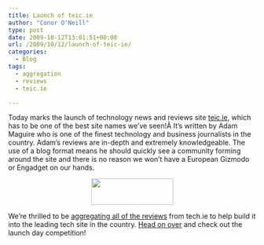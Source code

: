 ```yaml
---
title: Launch of teic.ie
author: "Conor O'Neill"
type: post
date: 2009-10-12T13:01:51+00:00
url: /2009/10/12/launch-of-teic-ie/
categories:
  - Blog
tags:
  - aggregation
  - reviews
  - teic.ie

---
```

Today marks the launch of technology news and reviews site [teic.ie][1], which has to be one of the best site names we&#8217;ve seen!Â It&#8217;s written by Adam Maguire who is one of the finest technology and business journalists in the country. Adam&#8217;s reviews are in-depth and extremely knowledgeable. The use of a blog format means he should quickly see a community forming around the site and there is no reason we won&#8217;t have a European Gizmodo or Engadget on our hands.

<p style="text-align: center;">
  <a href="http://www.teic.ie/"><img class="aligncenter" title="Teic.ie" src="http://www.loudervoice.com/wp-content/uploads/2009/10/12/launch-of-teic-ie/logo3.png" alt="" width="167" height="54" /></a>
</p>

We&#8217;re thrilled to be [aggregating all of the reviews][2] from tech.ie to help build it into the leading tech site in the country. [Head on over][3] and check out the launch day competition!

 [1]: http://www.teic.ie
 [2]: http://www.loudervoice.com/people/teicie
 [3]: http://www.teic.ie/